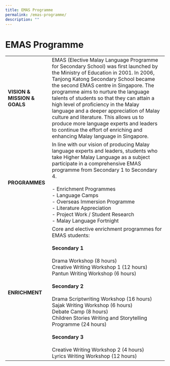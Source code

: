 ```yaml
---
title: EMAS Programme
permalink: /emas-programme/
description: ""
---
```

# EMAS Programme
|                          |                                |
|--------------------------|------------------|
| **VISION & MISSION & GOALS** | EMAS (Elective Malay Language Programme for Secondary School) was first launched by the Ministry of Education in 2001. In 2006, Tanjong Katong Secondary School became the second EMAS centre in Singapore. The programme aims to nurture the language talents of students so that they can attain a high level of proficiency in the Malay language and a deeper appreciation of Malay culture and literature. This allows us to produce more language experts and leaders to continue the effort of enriching and enhancing Malay language in Singapore. |
| **PROGRAMMES**               | In line with our vision of producing Malay language experts and leaders, students who take Higher Malay Language as a subject participate in a comprehensive EMAS programme from Secondary 1 to Secondary 4.<br><br>- Enrichment Programmes<br>- Language Camps<br>- Overseas Immersion Programme<br>- Literature Appreciation<br>- Project Work / Student Research<br>- Malay Language Fortnight                                                                                                                                                                      |
| **ENRICHMENT**               | Core and elective enrichment programmes for EMAS students:<br><br>**Secondary 1**<br><br>Drama Workshop (8 hours)<br>Creative Writing Workshop 1 (12 hours)<br>Pantun Writing Workshop (6 hours)<br><br>**Secondary 2**<br><br>Drama Scriptwriting Workshop (16 hours)<br>Sajak Writing Workshop (6 hours)<br>Debate Camp (8 hours)<br>Children Stories Writing and Storytelling Programme (24 hours)<br><br>**Secondary 3**<br><br>Creative Writing Workshop 2 (4 hours)<br>Lyrics Writing Workshop (12 hours)                                                                            |